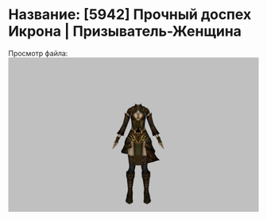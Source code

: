 # Название: [5942] Прочный доспех Икрона | Призыватель-Женщина

Просмотр файла:
![p090024.png](p090024.png)